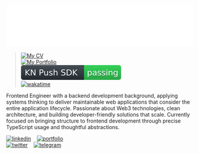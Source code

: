 [![header](https://raw.githubusercontent.com/clonomaer/clonomaer/refs/heads/master/header.svg)](https://github.com/kavenegar)  
> ‌[![My CV](https://github.com/clonomaer/cv/actions/workflows/latex.yml/badge.svg)](https://gh.leila.sh/cv/releases)  
> [![My Portfolio](https://github.com/clonomaer/clonomaer.github.io/actions/workflows/svelte.yaml/badge.svg)](https://leila.sh)  
> [![KN Push SDK](https://raw.githubusercontent.com/clonomaer/clonomaer/refs/heads/master/kn-push-badge.svg)](https://kavenegar.com/services/webpush)  
> [![wakatime](https://wakatime.com/badge/user/5e4f5ed0-dd2e-4204-b88b-ee84d3aad996.svg)](https://wakatime.com/@5e4f5ed0-dd2e-4204-b88b-ee84d3aad996)  

Frontend Engineer with a backend development background, applying systems thinking to deliver maintainable web applications that consider the entire application lifecycle. Passionate about Web3 technologies, clean architecture, and building developer-friendly solutions that scale. Currently focused on bringing structure to frontend development through precise TypeScript usage and thoughtful abstractions.

[![linkedin](https://github.com/user-attachments/assets/81cbaa8b-5080-41a5-82ac-38579ba3bec0)](https://in.leila.sh) ‌ ‌ ‌ [![portfolio](https://github.com/user-attachments/assets/ac70ede4-5ba9-4ecb-bfcc-2325ebb3d1e5)](https://leila.sh)  
[![twitter](https://github.com/user-attachments/assets/b7cd2020-696c-4710-a822-99b993340d4d)](https://x.leila.sh) ‌ ‌ ‌ [![telegram](https://github.com/user-attachments/assets/0142c4f4-df87-4006-9edc-0de8bd69a3e9)](https://tg.leila.sh)

